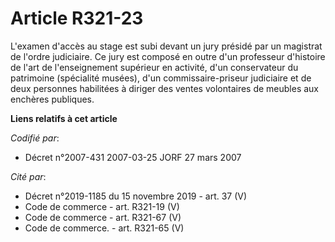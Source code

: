 # Article R321-23

L'examen d'accès au stage est subi devant un jury présidé par un magistrat de l'ordre judiciaire. Ce jury est composé en
outre d'un professeur d'histoire de l'art de l'enseignement supérieur en activité, d'un conservateur du patrimoine
(spécialité musées), d'un commissaire-priseur judiciaire et de deux personnes habilitées à diriger des ventes volontaires de
meubles aux enchères publiques.

**Liens relatifs à cet article**

_Codifié par_:

  - Décret n°2007-431 2007-03-25 JORF 27 mars 2007

_Cité par_:

  - Décret n°2019-1185 du 15 novembre 2019 - art. 37 (V)
  - Code de commerce - art. R321-19 (V)
  - Code de commerce - art. R321-67 (V)
  - Code de commerce. - art. R321-65 (V)
